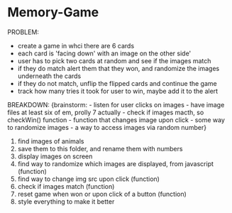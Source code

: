 # Memory-Game

PROBLEM:

- create a game in whci there are 6 cards
- each card is 'facing down' with an image on the other side'
- user has to pick two cards at random and see if the images match
- if they do match alert them that they won, and randomize the images underneath the cards
- if they do not match, unflip the flipped cards and continue the game
- track how many tries it took for user to win, maybe add it to the alert

BREAKDOWN:
{brainstorm: - listen for user clicks on images - have image files at least six of em, prolly 7 actually - check if images macth, so checkWin() function - function that changes image upon click - some way to randomize images - a way to access images via random number}

1. find images of animals
2. save them to this folder, and rename them with numbers
3. display images on screen
4. find way to randomize which images are displayed, from javascript (function)
5. find way to change img src upon click (function)
6. check if images match (function)
7. reset game when won or upon click of a button (function)
8. style everything to make it better
